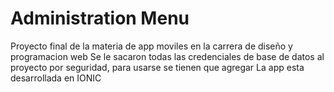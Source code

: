 # Administration Menu
Proyecto final de la materia de app moviles en la carrera de diseño y programacion web
Se le sacaron todas las credenciales de base de datos al proyecto por seguridad, para usarse se tienen que agregar
La app esta desarrollada en IONIC
